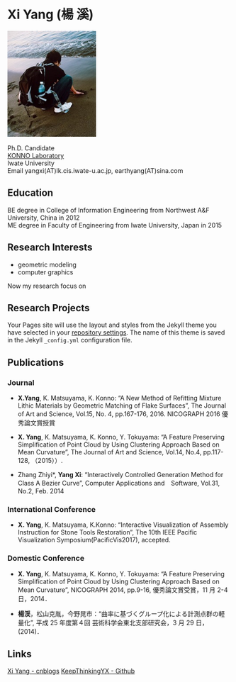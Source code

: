 # Xi Yang (楊 溪)

![image](https://github.com/KeepThinkingYX/Xi-Yang/raw/master/XiYang.JPG)  

Ph.D. Candidate  
[KONNO Laboratory](http://gmhost.lk.cis.iwate-u.ac.jp/)  
Iwate University  
Email yangxi(AT)lk.cis.iwate-u.ac.jp, earthyang(AT)sina.com  

## Education

BE degree in College of Information Engineering from Northwest A&F University, China in 2012  
ME degree in Faculty of Engineering from Iwate University, Japan in 2015  

## Research Interests

* geometric modeling 
* computer graphics

Now my research focus on

## Research Projects

Your Pages site will use the layout and styles from the Jekyll theme you have selected in your [repository settings](https://github.com/KeepThinkingYX/Xi-Yang/settings). The name of this theme is saved in the Jekyll `_config.yml` configuration file.

## Publications

### Journal

- **X.Yang**, K. Matsuyama, K. Konno: “A New Method of Refitting Mixture Lithic Materials by Geometric Matching of Flake Surfaces”, The Journal of Art and Science, Vol.15, No. 4, pp.167-176, 2016. NICOGRAPH 2016 優秀論文賞授賞

- **X. Yang**, K. Matsuyama, K. Konno, Y. Tokuyama: “A Feature Preserving Simplification of Point Cloud by Using Clustering Approach Based on Mean Curvature”, The Journal of Art and Science, Vol.14, No.4, pp.117-128, （2015））.

- Zhang Zhiyi\*, **Yang Xi**: “Interactively Controlled Generation Method for Class A Bezier Curve”, Computer Applications and　Software, Vol.31, No.2, Feb. 2014

### International Conference

- **X. Yang**, K. Matsuyama, K.Konno: “Interactive Visualization of Assembly Instruction for Stone Tools Restoration”, The 10th IEEE Pacific Visualization Symposium(PacificVis2017), accepted.

### Domestic Conference

- **X. Yang**, K. Matsuyama, K. Konno, Y. Tokuyama: “A Feature Preserving Simplification of Point Cloud by Using Clustering Approach Based on Mean Curvature”, NICOGRAPH 2014, pp.9-16, 優秀論文賞受賞，11 月 2-4 日，2014．

- **楊渓**，松山克胤，今野晃市：“曲率に基づくグループ化による計測点群の軽量化”, 平成 25 年度第４回 芸術科学会東北支部研究会，3 月 29 日，(2014)．

## Links

[Xi Yang - cnblogs](http://www.cnblogs.com/yangxi/)
[KeepThinkingYX - Github](http://keepthinkingyx.github.io/)
